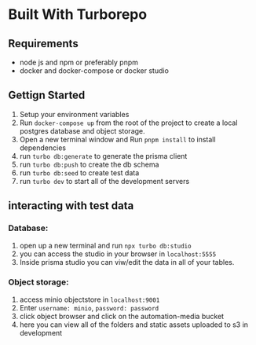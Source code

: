 # Built With Turborepo

## Requirements
- node js and npm or preferably pnpm
- docker and docker-compose or docker studio

## Gettign Started
1. Setup your environment variables
2. Run `docker-compose up` from the root of the project to create a local postgres database and object storage.
3. Open a new terminal window and Run `pnpm install` to install dependencies
4. run `turbo db:generate` to generate the prisma client
5. run `turbo db:push` to create the db schema
6. run `turbo db:seed` to create test data
7. run `turbo dev` to start all of the development servers

## interacting with test data

### Database: 
1. open up a new terminal and run `npx turbo db:studio`
2. you can access the studio in your browser in `localhost:5555`
3. Inside prisma studio you can viw/edit the data in all of your tables.

### Object storage: 
1. access minio objectstore in `localhost:9001`
2. Enter `username: minio`, `password: password`
3. click object browser and click on the automation-media bucket
4. here you can view all of the folders and static assets uploaded to s3 in development
